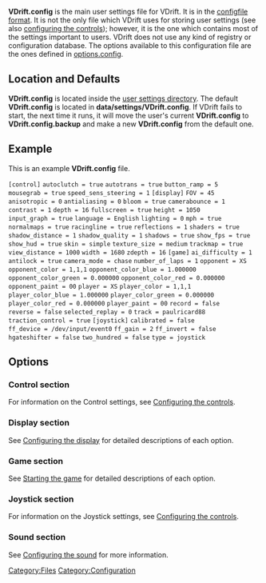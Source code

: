 **VDrift.config** is the main user settings file for VDrift. It is in the [configfile format](Config_file_format.md). It is not the only file which VDrift uses for storing user settings (see also [configuring the controls](configuring_the_controls.md)); however, it is the one which contains most of the settings important to users. VDrift does not use any kind of registry or configuration database. The options available to this configuration file are the ones defined in [options.config](Options_config.md).

Location and Defaults
---------------------

**VDrift.config** is located inside the [user settings directory](user_settings_directory.md). The default **VDrift.config** is located in **data/settings/VDrift.config**. If VDrift fails to start, the next time it runs, it will move the user's current **VDrift.config** to **VDrift.config.backup** and make a new **VDrift.config** from the default one.

Example
-------

This is an example **VDrift.config** file.

`[control]`
`autoclutch = true`
`autotrans = true`
`button_ramp = 5`
`mousegrab = true`
`speed_sens_steering = 1`
`[display]`
`FOV = 45`
`anisotropic = 0`
`antialiasing = 0`
`bloom = true`
`camerabounce = 1`
`contrast = 1`
`depth = 16`
`fullscreen = true`
`height = 1050`
`input_graph = true`
`language = English`
`lighting = 0`
`mph = true`
`normalmaps = true`
`racingline = true`
`reflections = 1`
`shaders = true`
`shadow_distance = 1`
`shadow_quality = 1`
`shadows = true`
`show_fps = true`
`show_hud = true`
`skin = simple`
`texture_size = medium`
`trackmap = true`
`view_distance = 1000`
`width = 1680`
`zdepth = 16`
`[game]`
`ai_difficulty = 1`
`antilock = true`
`camera_mode = chase`
`number_of_laps = 1`
`opponent = XS`
`opponent_color = 1,1,1`
`opponent_color_blue = 1.000000`
`opponent_color_green = 0.000000`
`opponent_color_red = 0.000000`
`opponent_paint = 00`
`player = XS`
`player_color = 1,1,1`
`player_color_blue = 1.000000`
`player_color_green = 0.000000`
`player_color_red = 0.000000`
`player_paint = 00`
`record = false`
`reverse = false`
`selected_replay = 0`
`track = paulricard88`
`traction_control = true`
`[joystick]`
`calibrated = false`
`ff_device = /dev/input/event0`
`ff_gain = 2`
`ff_invert = false`
`hgateshifter = false`
`two_hundred = false`
`type = joystick`

Options
-------

### Control section

For information on the Control settings, see [Configuring the controls](Configuring_the_controls.md).

### Display section

See [Configuring the display](Configuring_the_display.md) for detailed descriptions of each option.

### Game section

See [Starting the game](Starting_the_game.md) for detailed descriptions of each option.

### Joystick section

For information on the Joystick settings, see [Configuring the controls](Configuring_the_controls.md).

### Sound section

See [Configuring the sound](Configuring_the_sound.md) for more information.

<Category:Files> <Category:Configuration>

